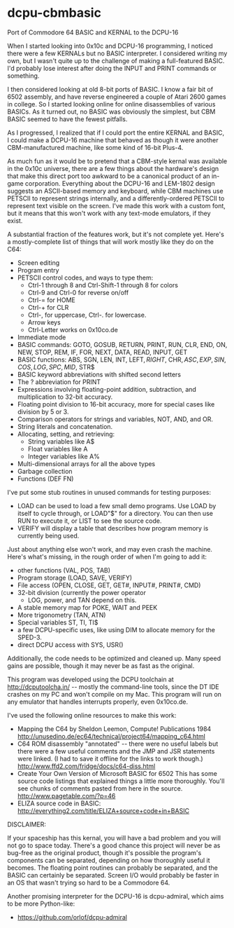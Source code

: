 dcpu-cbmbasic
=============

Port of Commodore 64 BASIC and KERNAL to the DCPU-16

When I started looking into 0x10c and DCPU-16 programming, I noticed
there were a few KERNALs but no BASIC interpreter.  I considered
writing my own, but I wasn't quite up to the challenge of making a
full-featured BASIC.  I'd probably lose interest after doing the
INPUT and PRINT commands or something.

I then considered looking at old 8-bit ports of BASIC.  I know a
fair bit of 6502 assembly, and have reverse engineered a couple of
Atari 2600 games in college.  So I started looking online for online
disassemblies of various BASICs.  As it turned out, no BASIC was
obviously the simplest, but CBM BASIC seemed to have the fewest
pitfalls.

As I progressed, I realized that if I could port the entire KERNAL
and BASIC, I could make a DCPU-16 machine that behaved as though
it were another CBM-manufactured machine, like some kind of 16-bit
Plus-4.

As much fun as it would be to pretend that a CBM-style kernal was
available in the 0x10c universe, there are a few things about the
hardware's design that make this direct port too awkward to be a
canonical product of an in-game corporation.  Everything about the
DCPU-16 and LEM-1802 design suggests an ASCII-based memory and
keyboard, while CBM machines use PETSCII to represent strings
internally, and a differently-ordered PETSCII to represent text
visible on the screen.  I've made this work with a custom font,
but it means that this won't work with any text-mode emulators,
if they exist.  

A substantial fraction of the features work, but it's not complete
yet.  Here's a mostly-complete list of things that will work
mostly like they do on the C64:

* Screen editing
* Program entry
* PETSCII control codes, and ways to type them: 
   * Ctrl-1 through 8 and Ctrl-Shift-1 through 8 for colors
   * Ctrl-9 and Ctrl-0 for reverse on/off
   * Ctrl-= for HOME
   * Ctrl-+ for CLR
   * Ctrl-, for uppercase, Ctrl-. for lowercase.
   * Arrow keys
   * Ctrl-Letter works on 0x10co.de
* Immediate mode
* BASIC commands: GOTO, GOSUB, RETURN, PRINT, RUN, CLR, END, ON, NEW,
                  STOP, REM, IF, FOR, NEXT, DATA, READ, INPUT, GET
* BASIC functions: ABS, SGN, LEN, INT, LEFT$, RIGHT$, CHR$, ASC, EXP,
                   SIN, COS, LOG, SPC, MID$, STR$
* BASIC keyword abbreviations with shifted second letters
* The ? abbreviation for PRINT
* Expressions involving floating-point addition, subtraction,
  and multiplication to 32-bit accuracy.
* Floating point division to 16-bit accuracy, more for special
  cases like division by 5 or 3.
* Comparison operators for strings and variables, NOT, AND, and OR.
* String literals and concatenation.
* Allocating, setting, and retrieving:
  * String variables like A$
  * Float variables like A
  * Integer variables like A%
* Multi-dimensional arrays for all the above types
* Garbage collection
* Functions (DEF FN)

I've put some stub routines in unused commands for testing purposes:
* LOAD can be used to load a few small demo programs.  Use LOAD
  by itself to cycle through, or LOAD"$" for a directory.
  You can then use RUN to execute it, or LIST to see the source code.
* VERIFY will display a table that describes how program memory
  is currently being used.

Just about anything else won't work, and may even crash the machine.
Here's what's missing, in the rough order of when I'm going to add it:
* other functions (VAL, POS, TAB)
* Program storage (LOAD, SAVE, VERIFY)
* File access (OPEN, CLOSE, GET, GET#, INPUT#, PRINT#, CMD)
* 32-bit division (currently the power operator
    * LOG, power, and TAN depend on this.
* A stable memory map for POKE, WAIT and PEEK 
* More trigonometry (TAN, ATN)
* Special variables ST, TI, TI$
* a few DCPU-specific uses, like using DIM to allocate memory
  for the SPED-3.
* direct DCPU access with SYS, USR()

Additionally, the code needs to be optimized and cleaned up.
Many speed gains are possible, though it may never be as fast
as the original.  

This program was developed using the DCPU toolchain at
http://dcputoolcha.in/ -- mostly the command-line tools,
since the DT IDE crashes on my PC and won't compile on my Mac.
This program will run on any emulator that handles interrupts
properly, even 0x10co.de.

I've used the following online resources to make this work:

* Mapping the C64 by Sheldon Leemon, Compute! Publications 1984
   <http://unusedino.de/ec64/technical/project64/mapping_c64.html>
* C64 ROM disassembly "annotated" -- there were no useful labels
  but there were a few useful comments and the JMP and JSR statements
  were linked.  (I had to save it offline for the links to work though.)
  <http://www.ffd2.com/fridge/docs/c64-diss.html>
* Create Your Own Version of Microsoft BASIC for 6502
  This has some source code listings that explained things a little
  more thoroughly.  You'll see chunks of comments pasted from here
  in the source.
  <http://www.pagetable.com/?p=46>
* ELIZA source code in BASIC:
  <http://everything2.com/title/ELIZA+source+code+in+BASIC>

DISCLAIMER:

If your spaceship has this kernal, you will have a bad problem and
you will not go to space today.  There's a good chance this project
will never be as bug-free as the original product, though it's
possible the program's components can be separated, depending on
how thoroughly useful it becomes.  The floating point routines can
probably be separated, and the BASIC can certainly be separated.
Screen I/O would probably be faster in an OS that wasn't trying
so hard to be a Commodore 64.

Another promising interpreter for the DCPU-16 is dcpu-admiral,
which aims to be more Python-like:
* <https://github.com/orlof/dcpu-admiral>



